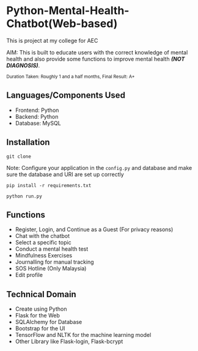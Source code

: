 # Python-Mental-Health-Chatbot(Web-based)

This is project at my college for AEC

AIM: This is built to educate users with the correct knowledge of mental health and also provide some functions to improve mental health ***(NOT DIAGNOSIS)***.

<sub>Duration Taken: Roughly 1 and a half months, Final Result: A+</sub>

## Languages/Components Used

- Frontend: Python
- Backend: Python
- Database: MySQL

## Installation

```
git clone
```
Note: Configure your application in the `config.py` and database and make sure the database and URI are set up correctly
```
pip install -r requirements.txt
```

```
python run.py
```

## Functions
- Register, Login, and Continue as a Guest (For privacy reasons)
- Chat with the chatbot
- Select a specific topic
- Conduct a mental health test
- Mindfulness Exercises
- Journalling for manual tracking
- SOS Hotline (Only Malaysia)
- Edit profile

## Technical Domain
- Create using Python
- Flask for the Web
- SQLAlchemy for Database
- Bootstrap for the UI
- TensorFlow and NLTK for the machine learning model
- Other Library like Flask-login, Flask-bcrypt
